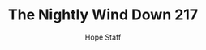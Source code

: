 ---
image: /assets/img/nwd/217_nwd_psalm_19_1_niv.png
title: The Nightly Wind Down 217
number: 217
categories:
  - The Nightly Wind Down
author: Hope Staff
notes: The Nightly Wind Down 217
embed: >-
  EMBED_GOES_HERE
transcript: >-
  SOME LINES OF TEXT START HERE
---